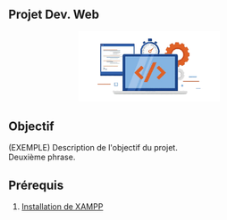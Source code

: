 ## Projet Dev. Web

<div style="text-align:center">
  <img src="img/logo_example.png" width="50%">
</div>

## Objectif

(EXEMPLE) Description de l'objectif du projet.<br/>
Deuxième phrase.

## Prérequis

1. [Installation de XAMPP](docs/config_xampp.md)
